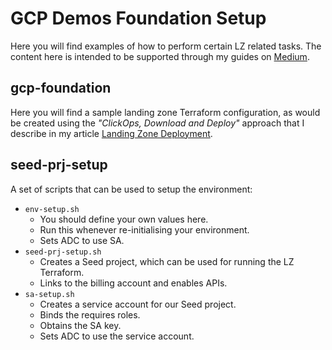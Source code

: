 # GCP Demos Foundation Setup

Here you will find examples of how to perform certain LZ related tasks.  The content here is intended to be supported through my guides on [Medium](https://medium.com/@derailed.dash).

## gcp-foundation

Here you will find a sample landing zone Terraform configuration, as would be created using the _"ClickOps, Download and Deploy"_ approach that I describe in my article [Landing Zone Deployment](https://medium.com/google-cloud/landing-zone-deployment-google-cloud-adoption-series-bdc0b36106d0).

## seed-prj-setup

A set of scripts that can be used to setup the environment:

- `env-setup.sh` 
  - You should define your own values here. 
  - Run this whenever re-initialising your environment.
  - Sets ADC to use SA.
- `seed-prj-setup.sh`
  - Creates a Seed project, which can be used for running the LZ Terraform.
  - Links to the billing account and enables APIs.
- `sa-setup.sh`
  - Creates a service account for our Seed project.
  - Binds the requires roles.
  - Obtains the SA key.
  - Sets ADC to use the service account.